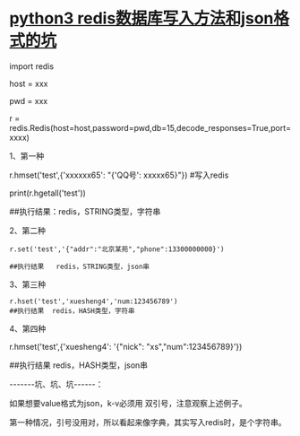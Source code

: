 # [python3 redis数据库写入方法和json格式的坑](https://www.cnblogs.com/xuexizongjie/p/10878992.html)

import redis

host = xxx

pwd = xxx

 

r = redis.Redis(host=host,password=pwd,db=15,decode_responses=True,port=xxxx) 

1、第一种

 r.hmset('test',{'xxxxxx65': "{'QQ号': xxxxx65}"})  #写入redis

 print(r.hgetall('test'))

  \##执行结果：redis，STRING类型，字符串

2、第二种

```
r.set('test','{"addr":"北京某苑","phone":13300000000}')

##执行结果   redis，STRING类型，json串
```

3、第三种

```
r.hset('test','xuesheng4','num:123456789')
##执行结果  redis，HASH类型，字符串
```

4、第四种

 r.hmset('test',{'xuesheng4': '{"nick": "xs","num":123456789}'})

 \##执行结果 redis，HASH类型，json串

 

-------坑、坑、坑------：

如果想要value格式为json，k-v必须用 双引号，注意观察上述例子。

第一种情况，引号没用对，所以看起来像字典，其实写入redis时，是个字符串。